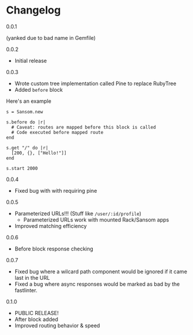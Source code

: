 Changelog
=

0.0.1

(yanked due to bad name in Gemfile)

0.0.2

- Initial release

0.0.3

- Wrote custom tree implementation called Pine to replace RubyTree
- Added `before` block

Here's an example

    s = Sansom.new

    s.before do |r|
      # Caveat: routes are mapped before this block is called
      # Code executed before mapped route
    end
    
    s.get "/" do |r|
      [200, {}, ["Hello!"]]
    end
    
    s.start 2000

0.0.4

- Fixed bug with with requiring pine

0.0.5

- Parameterized URLs!!! (Stuff like `/user/:id/profile`)
	* Parameterized URLs work with mounted Rack/Sansom apps
- Improved matching efficiency

0.0.6

- Before block response checking

0.0.7

- Fixed bug where a wilcard path component would be ignored if it came last in the URL
- Fixed a bug where async responses would be marked as bad by the fastlinter.

0.1.0

- PUBLIC RELEASE!
- After block added
- Improved routing behavior & speed